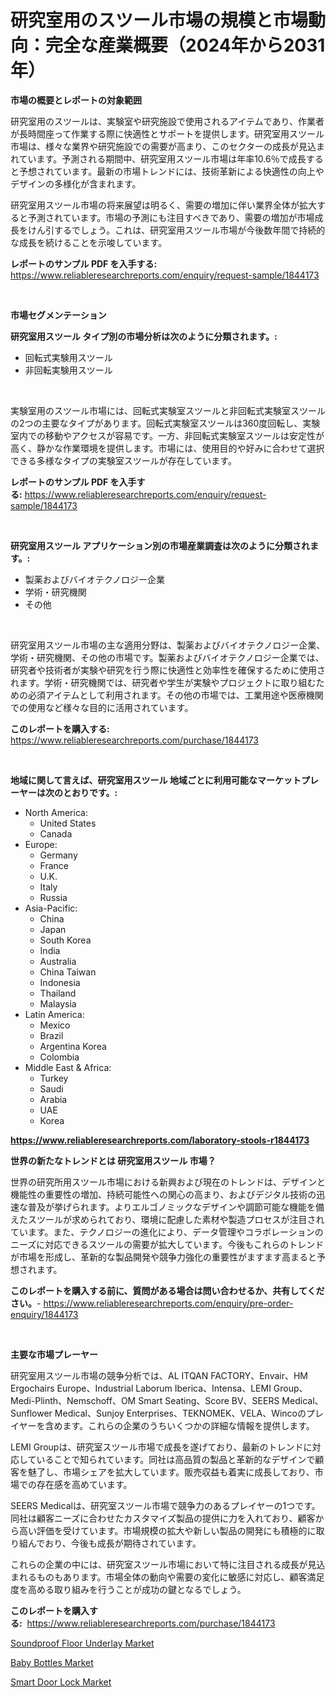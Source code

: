 <p><h1>研究室用のスツール市場の規模と市場動向：完全な産業概要（2024年から2031年）</h1></p><p><strong>市場の概要とレポートの対象範囲</strong></p>
<p><p>研究室用のスツールは、実験室や研究施設で使用されるアイテムであり、作業者が長時間座って作業する際に快適性とサポートを提供します。研究室用スツール市場は、様々な業界や研究施設での需要が高まり、このセクターの成長が見込まれています。予測される期間中、研究室用スツール市場は年率10.6％で成長すると予想されています。最新の市場トレンドには、技術革新による快適性の向上やデザインの多様化が含まれます。</p><p>研究室用スツール市場の将来展望は明るく、需要の増加に伴い業界全体が拡大すると予測されています。市場の予測にも注目すべきであり、需要の増加が市場成長をけん引するでしょう。これは、研究室用スツール市場が今後数年間で持続的な成長を続けることを示唆しています。</p></p>
<p><strong>レポートのサンプル PDF を入手する:</strong> <a href="https://www.reliableresearchreports.com/enquiry/request-sample/1844173">https://www.reliableresearchreports.com/enquiry/request-sample/1844173</a></p>
<p>&nbsp;</p>
<p><strong>市場セグメンテーション</strong></p>
<p><strong>研究室用スツール タイプ別の市場分析は次のように分類されます。:</strong></p>
<p><ul><li>回転式実験用スツール</li><li>非回転実験用スツール</li></ul></p>
<p>&nbsp;</p>
<p><p>実験室用のスツール市場には、回転式実験室スツールと非回転式実験室スツールの2つの主要なタイプがあります。回転式実験室スツールは360度回転し、実験室内での移動やアクセスが容易です。一方、非回転式実験室スツールは安定性が高く、静かな作業環境を提供します。市場には、使用目的や好みに合わせて選択できる多様なタイプの実験室スツールが存在しています。</p></p>
<p><strong>レポートのサンプル PDF を入手する:</strong>&nbsp;<a href="https://www.reliableresearchreports.com/enquiry/request-sample/1844173">https://www.reliableresearchreports.com/enquiry/request-sample/1844173</a></p>
<p>&nbsp;</p>
<p><strong> 研究室用スツール アプリケーション別の市場産業調査は次のように分類されます。:</strong></p>
<p><ul><li>製薬およびバイオテクノロジー企業</li><li>学術・研究機関</li><li>その他</li></ul></p>
<p>&nbsp;</p>
<p><p>研究室用スツール市場の主な適用分野は、製薬およびバイオテクノロジー企業、学術・研究機関、その他の市場です。製薬およびバイオテクノロジー企業では、研究者や技術者が実験や研究を行う際に快適性と効率性を確保するために使用されます。学術・研究機関では、研究者や学生が実験やプロジェクトに取り組むための必須アイテムとして利用されます。その他の市場では、工業用途や医療機関での使用など様々な目的に活用されています。</p></p>
<p><strong>このレポートを購入する:</strong>&nbsp; <a href="https://www.reliableresearchreports.com/purchase/1844173">https://www.reliableresearchreports.com/purchase/1844173</a></p>
<p>&nbsp;</p>
<p><strong>地域に関して言えば、研究室用スツール 地域ごとに利用可能なマーケットプレーヤーは次のとおりです。:</strong></p>
<p><ul>
    <li>
        North America:
        <ul>
            <li>United States</li>
            <li>Canada</li>
        </ul>
    </li>
    <li>
        Europe:
        <ul>
            <li>Germany</li>
            <li>France</li>
            <li>U.K.</li>
            <li>Italy</li>
            <li>Russia</li>
        </ul>
    </li>
    <li>
        Asia-Pacific:
        <ul>
            <li>China</li>
            <li>Japan</li>
            <li>South Korea</li>
            <li>India</li>
            <li>Australia</li>
            <li>China Taiwan</li>
            <li>Indonesia</li>
            <li>Thailand</li>
            <li>Malaysia</li>
        </ul>
    </li>
    <li>
        Latin America:
        <ul>
            <li>Mexico</li>
            <li>Brazil</li>
            <li>Argentina Korea</li>
            <li>Colombia</li>
        </ul>
    </li>
    <li>
        Middle East & Africa:
        <ul>
            <li>Turkey</li>
            <li>Saudi</li>
            <li>Arabia</li>
            <li>UAE</li>
            <li>Korea</li>
        </ul>
    </li>
    </ul></p>
<p><strong><a href="https://www.reliableresearchreports.com/laboratory-stools-r1844173">https://www.reliableresearchreports.com/laboratory-stools-r1844173</a></strong>&nbsp;</p>
<p><strong>世界の新たなトレンドとは 研究室用スツール 市場？</strong></p>
<p><p>世界の研究所用スツール市場における新興および現在のトレンドは、デザインと機能性の重要性の増加、持続可能性への関心の高まり、およびデジタル技術の迅速な普及が挙げられます。よりエルゴノミックなデザインや調節可能な機能を備えたスツールが求められており、環境に配慮した素材や製造プロセスが注目されています。また、テクノロジーの進化により、データ管理やコラボレーションのニーズに対応できるスツールの需要が拡大しています。今後もこれらのトレンドが市場を形成し、革新的な製品開発や競争力強化の重要性がますます高まると予想されます。</p></p>
<p><strong>このレポートを購入する前に、質問がある場合は問い合わせるか、共有してください。</strong>- <a href="https://www.reliableresearchreports.com/enquiry/pre-order-enquiry/1844173">https://www.reliableresearchreports.com/enquiry/pre-order-enquiry/1844173</a></p>
<p>&nbsp;</p>
<p><strong>主要な市場プレーヤー</strong></p>
<p><p>研究室用スツール市場の競争分析では、AL ITQAN FACTORY、Envair、HM Ergochairs Europe、Industrial Laborum Iberica、Intensa、LEMI Group、Medi-Plinth、Nemschoff、OM Smart Seating、Score BV、SEERS Medical、Sunflower Medical、Sunjoy Enterprises、TEKNOMEK、VELA、Wincoのプレイヤーを含めます。これらの企業のうちいくつかの詳細な情報を提供します。</p><p>LEMI Groupは、研究室スツール市場で成長を遂げており、最新のトレンドに対応していることで知られています。同社は高品質の製品と革新的なデザインで顧客を魅了し、市場シェアを拡大しています。販売収益も着実に成長しており、市場での存在感を高めています。</p><p>SEERS Medicalは、研究室スツール市場で競争力のあるプレイヤーの1つです。同社は顧客ニーズに合わせたカスタマイズ製品の提供に力を入れており、顧客から高い評価を受けています。市場規模の拡大や新しい製品の開発にも積極的に取り組んでおり、今後も成長が期待されています。</p><p>これらの企業の中には、研究室スツール市場において特に注目される成長が見込まれるものもあります。市場全体の動向や需要の変化に敏感に対応し、顧客満足度を高める取り組みを行うことが成功の鍵となるでしょう。</p></p>
<p><strong>このレポートを購入する:</strong>&nbsp;&nbsp;<a href="https://www.reliableresearchreports.com/purchase/1844173">https://www.reliableresearchreports.com/purchase/1844173</a></p>
<p><p><a href="https://extreme-scabiosa-c81.notion.site/Soundproof-Floor-Underlay-Market-The-Key-To-Successful-Business-Strategy-Forecast-Till-2031-8d6b0d73f38f487388fb3f98a399fc21">Soundproof Floor Underlay Market</a></p><p><a href="https://carnation-joke-41f.notion.site/Baby-Bottles-Market-Report-Reveals-the-Latest-Trends-And-Growth-Opportunities-of-this-Market-ef32e2e59a18482daf84b1ccd84ee082">Baby Bottles Market</a></p><p><a href="https://adventurous-uranium-ef9.notion.site/Smart-Door-Lock-Market-The-Key-To-Successful-Business-Strategy-Forecast-Till-2031-377d4999fd3447319a1fd3d54c469804">Smart Door Lock Market</a></p></p>